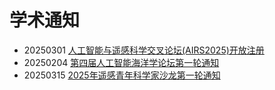 # 学术通知

- 20250301  [人工智能与遥感科学交叉论坛(AIRS2025)开放注册](https://mp.weixin.qq.com/s/3pHK-t5TSOvoiaF6s1h9dw)
- 20250204  [第四届人工智能海洋学论坛第一轮通知](https://mp.weixin.qq.com/s/sU6I0qFEXnchKlw4FHS2_A)
- 20250315  [2025年遥感青年科学家沙龙第一轮通知](https://mp.weixin.qq.com/s/-QOinrCOsCe-8NC4XepcmQ)
